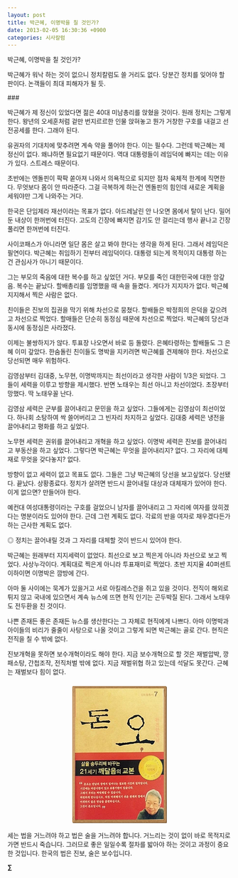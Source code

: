 ```yaml
---
layout: post
title: 박근혜, 이명박을 칠 것인가?
date: 2013-02-05 16:30:36 +0900
categories: 시사칼럼
---
```

박근혜, 이명박을 칠 것인가? 


  


박근혜가 워낙 하는 것이 없으니 정치칼럼도 쓸 거리도 없다. 당분간 정치를 잊어야 할 판이다. 논객들이 최대 피해자가 될 듯. 


  


\### 


  


박근혜가 제 정신이 있었다면 젊은 40대 미남총리를 앉혔을 것이다. 원래 정치는 그렇게 한다. 왕년의 오세훈처럼 겉만 번지르르한 인물 앉혀놓고 뭔가 거창한 구호를 내걸고 선전공세를 한다. 그래야 된다. 


  


유권자의 기대치에 맞추려면 계속 약을 풀어야 한다. 이는 필수다. 그런데 박근혜는 제 정신이 없다. 왜냐하면 필요없기 때문이다. 역대 대통령들이 레임덕에 빠지는 데는 이유가 있다. 스트레스 때문이다. 


  


초반에는 엔돌핀이 팍팍 쏟아져 나와서 의욕적으로 되지만 점차 육체적 한계에 직면한다. 무엇보다 몸이 안 따라준다. 그걸 극복하게 하는건 엔돌핀의 힘인데 새로운 계획을 세워야만 그게 나와주는 거다. 


  


한국은 단임제라 재선이라는 목표가 없다. 아드레날린 안 나오면 몸에서 탈이 난다. 밀어둔 내상이 한꺼번에 터진다. 고도의 긴장에 빠지면 감기도 안 걸리는데 행사 끝나고 긴장 풀리면 한꺼번에 터진다.


  


사이코패스가 아니라면 일단 몸은 살고 봐야 한다는 생각을 하게 된다. 그래서 레임덕은 필연이다. 박근혜는 취임하기 전부터 레임덕이다. 대통령 되는게 목적이지 대통령 하는건 관심사가 아니기 때문이다. 


  


그는 부모의 죽음에 대한 복수를 하고 싶었던 거다. 부모를 죽인 대한민국에 대한 앙갚음. 복수는 끝났다. 할배총리를 임명했을 때 속을 들켰다. 게다가 지지자가 없다. 박근혜 지지해서 찍은 사람은 없다. 


  


친이들은 진보의 집권을 막기 위해 차선으로 뭉쳤다. 할배들은 박정희의 은덕을 갚으려고 차선으로 찍었다. 할매들은 단순히 동정심 때문에 차선으로 찍었다. 박근혜의 당선과 동시에 동정심은 사라졌다. 


  


이제는 불쌍하지가 않다. 투표장 나오면서 바로 등 돌렸다. 은혜타령하는 할배들도 그 은혜 이미 갚았다. 한숨돌린 친이들도 명박을 지키려면 박근혜를 견제해야 한다. 차선으로 당선되면 매우 위험하다. 


  


김영삼부터 김대중, 노무현, 이명박까지는 최선이라고 생각한 사람이 1/3은 되었다. 그들이 세력을 이루고 방향을 제시했다. 반면 노태우는 최선 아니고 차선이었다. 초장부터 망했다. 딱 노태우꼴 난다.


  


김영삼 세력은 군부를 끌어내리고 문민을 하고 싶었다. 그들에게는 김영삼이 최선이었다. 하나회 소탕하여 싹 쓸어버리고 그 빈자리 차지하고 싶었다. 김대중 세력은 냉전을 끌어내리고 평화를 하고 싶었다. 


  


노무현 세력은 권위를 끌어내리고 개혁을 하고 싶었다. 이명박 세력은 진보를 끌어내리고 부동산을 하고 싶었다. 그렇다면 박근혜는 무엇을 끌어내리지? 없다. 그 자리에 대체재로 무엇을 갖다놓지? 없다. 


  


방향이 없고 세력이 없고 목표도 없다. 그들은 그냥 박근혜의 당선을 보고싶었다. 당선됐다. 끝났다. 상황종료다. 정치가 살려면 반드시 끌어내릴 대상과 대체재가 있어야 한다. 이게 없으면? 만들어야 한다. 


  


예컨대 여성대통령이라는 구호를 걸었으니 남자를 끌어내리고 그 자리에 여자를 앉히겠다는 명분이라도 있어야 한다. 근데 그런 계획도 없다. 각료의 반을 여자로 채우겠다든가 하는 근사한 계획도 없다. 


  


◎ 정치는 끌어내릴 것과 그 자리를 대체할 것이 반드시 있어야 한다. 


  


박근혜는 원래부터 지지세력이 없었다. 최선으로 보고 찍은게 아니라 차선으로 보고 찍었다. 사상누각이다. 계획대로 찍은게 아니라 투표재미로 찍었다. 초반 지지율 40퍼센트 이하이면 이명박은 깜방에 간다. 


  


아마 둘 사이에는 묵계가 있을거고 서로 아킬레스건을 쥐고 있을 것이다. 전직이 해외로 튀지 않고 국내에 있으면서 계속 뉴스에 뜨면 현직 인기는 곤두박질 된다. 그래서 노태우도 전두환을 친 것이다. 


  


나쁜 존재든 좋은 존재든 뉴스를 생산한다는 그 자체로 현직에게 나쁘다. 아마 이명박과 아이들의 비리가 줄줄이 사탕으로 나올 것이고 그렇게 되면 박근혜는 골로 간다. 현직은 전직을 칠 수 밖에 없다. 


  


진보개혁을 못하면 보수개혁이라도 해야 한다. 지금 보수개혁으로 할 것은 재벌압박, 깡패소탕, 간첩조작, 전직처벌 밖에 없다. 지금 재벌위협 하고 있는데 석달도 못간다. 근혜는 재벌보다 힘이 없다. 


  




 ###


  




<p align="center">
  <a href="?mid=DonOh"><img alt="345678.jpg" src="files/attach/images/198/727/315/55.JPG" /> <br /></a> 
  
  <p>
  </p> 세는 법을 거느려야 하고 법은 술을 거느려야 합니다. 거느리는 것이 없이 바로 목적지로 가면 반드시 죽습니다. 그러므로 좋은 일일수록 절차를 밟아야 하는 것이고 과정이 중요한 것입니다. 한국의 법은 진보, 술은 보수입니다. 
  
  <p>
  </p>
  
  <p>
  </p>
  
  <p>
    <b>∑</b> <br /><br />
  </p>
  
  <p>
  </p>
  
  <p>
  </p>
  
  <p>
  </p>
  
  <p>
  </p>
  
  <p>
  </p>
  
  <p>
  </p>
  
  <p>
  </p>
  
  <p>
  </p>
  
  <p>
  </p>
</p>